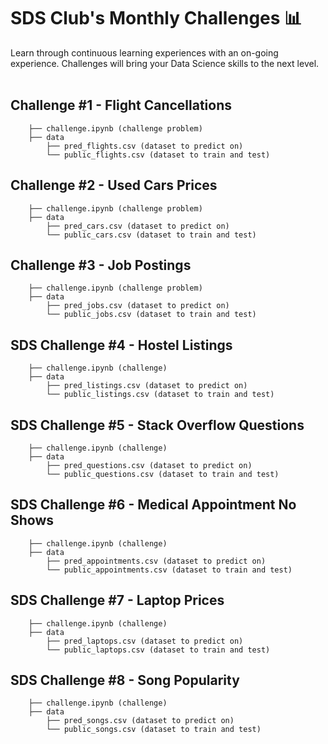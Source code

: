 # SDS Club's Monthly Challenges 📊
Learn through continuous learning experiences with an on-going experience. Challenges will bring your Data Science skills to the next level.<br /><br />

## **Challenge #1** - Flight Cancellations

```
    ├── challenge.ipynb (challenge problem)
    ├── data
        ├── pred_flights.csv (dataset to predict on)
        └── public_flights.csv (dataset to train and test)
```

## **Challenge #2** - Used Cars Prices

```
    ├── challenge.ipynb (challenge problem)
    ├── data
        ├── pred_cars.csv (dataset to predict on)
        └── public_cars.csv (dataset to train and test)
```

## **Challenge #3** - Job Postings

```
    ├── challenge.ipynb (challenge problem)
    ├── data
        ├── pred_jobs.csv (dataset to predict on)
        └── public_jobs.csv (dataset to train and test)
```

## **SDS Challenge #4** - Hostel Listings

```
    ├── challenge.ipynb (challenge)
    ├── data
        ├── pred_listings.csv (dataset to predict on)
        └── public_listings.csv (dataset to train and test)
```
## **SDS Challenge #5** - Stack Overflow Questions

```
    ├── challenge.ipynb (challenge)
    ├── data
        ├── pred_questions.csv (dataset to predict on)
        └── public_questions.csv (dataset to train and test)
```

## **SDS Challenge #6** - Medical Appointment No Shows

```
    ├── challenge.ipynb (challenge)
    ├── data
        ├── pred_appointments.csv (dataset to predict on)
        └── public_appointments.csv (dataset to train and test)
```

## **SDS Challenge #7** - Laptop Prices

```
    ├── challenge.ipynb (challenge)
    ├── data
        ├── pred_laptops.csv (dataset to predict on)
        └── public_laptops.csv (dataset to train and test)
```

## **SDS Challenge #8** - Song Popularity 

```
    ├── challenge.ipynb (challenge)
    ├── data
        ├── pred_songs.csv (dataset to predict on)
        └── public_songs.csv (dataset to train and test)
```
